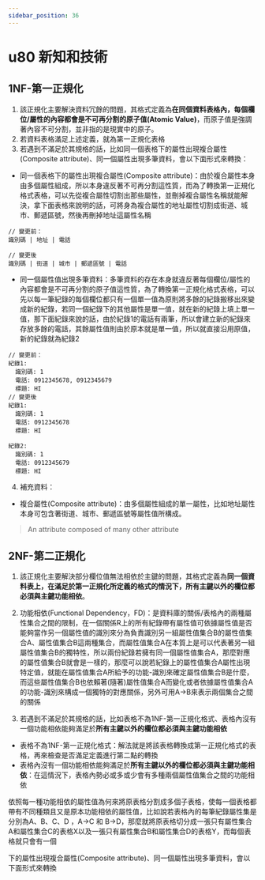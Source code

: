 ```yaml
---
sidebar_position: 36
---
```


# u80 新知和技術 


## 1NF-第一正規化
1. 該正規化主要解決資料冗餘的問題，其格式定義為**在同個資料表格內，每個欄位/屬性的內容都會是不可再分割的原子值(Atomic Value)**，而原子值是強調著內容不可分割，並非指的是現實中的原子。
2. 若資料表格滿足上述定義，就為第一正規化表格
3. 若遇到不滿足於其規格的話，比如同一個表格下的屬性出現複合屬性(Composite attribute)、同一個屬性出現多筆資料，會以下面形式來轉換：
  - 同一個表格下的屬性出現複合屬性(Composite attribute)：由於複合屬性本身由多個屬性組成，所以本身違反著不可再分割這性質，而為了轉換第一正規化格式表格，可以先從複合屬性切割出那些屬性，並刪掉複合屬性名稱就能解決，拿下面表格來說明的話，可將身為複合屬性的地址屬性切割成街道、城市、郵遞區號，然後再刪掉地址這屬性名稱
  ```
  // 變更前：
  識別碼 | 地址 | 電話

  // 變更後
  識別碼 | 街道 | 城市 | 郵遞區號 | 電話
  ```
  - 同一個屬性值出現多筆資料：多筆資料的存在本身就違反著每個欄位/屬性的內容都會是不可再分割的原子值這性質，為了轉換第一正規化格式表格，可以先以每一筆紀錄的每個欄位都只有一個單一值為原則將多餘的紀錄搬移出來變成新的紀錄，若同一個紀錄下的其他屬性是單一值，就在新的紀錄上填上單一值，那下面紀錄來說的話，由於紀錄1的電話有兩筆，所以會建立新的紀錄來存放多餘的電話，其餘屬性值則由於原本就是單一值，所以就直接沿用原值，新的紀錄就為紀錄2
  ```
  // 變更前：
  紀錄1:
    識別碼: 1
    電話: 0912345678, 0912345679
    標題: HI
  // 變更後
  紀錄1:
    識別碼: 1
    電話: 0912345678
    標題: HI
  
  紀錄2:
    識別碼: 1
    電話: 0912345679
    標題: HI
  ```
4. 補充資料：
  - 複合屬性(Composite attribute)：由多個屬性組成的單一屬性，比如地址屬性本身可包含著街道、城市、郵遞區號等屬性值所構成。
  > An attribute composed of many other attribute



## 2NF-第二正規化
1. 該正規化主要解決部分欄位值無法相依於主鍵的問題，其格式定義為**同一個資料表上，在滿足於第一正規化所定義的格式的情況下，所有主鍵以外的欄位都必須與主鍵功能相依**。
2. 功能相依(Functional Dependency，FD)：是資料庫的關係/表格內的兩種屬性集合之間的限制，在一個關係R上的所有紀錄帶有屬性值可依據屬性值是否能夠當作另一個屬性值的識別來分為負責識別另一組屬性值集合B的屬性值集合A、屬性值集合B這兩種集合，而屬性值集合A在本質上是可以代表著另一組屬性值集合B的獨特性，所以兩份紀錄若擁有同一個屬性值集合A，那麼對應的屬性值集合B就會是一樣的，那麼可以說若紀錄上的屬性值集合A屬性出現特定值，就能在屬性值集合A所給予的功能-識別來確定屬性值集合B是什麼，而這些屬性值集合B也依賴著(隨著)屬性值集合A而變化或者依據屬性值集合A的功能-識別來構成一個獨特的對應關係，另外可用A->B來表示兩個集合之間的關係

3. 若遇到不滿足於其規格的話，比如表格不為1NF-第一正規化格式、表格內沒有一個功能相依能夠滿足於**所有主鍵以外的欄位都必須與主鍵功能相依**
  - 表格不為1NF-第一正規化格式：解法就是將該表格轉換成第一正規化格式的表格，再來檢查是否滿足定義進行第二點的轉換
  - 表格內沒有一個功能相依能夠滿足於**所有主鍵以外的欄位都必須與主鍵功能相依**：在這情況下，表格內勢必或多或少會有多種兩個屬性值集合之間的功能相依
  
  依照每一種功能相依的屬性值為何來將原表格分割成多個子表格，使每一個表格都帶有不同種類且又是原本功能相依的屬性值，比如說若表格內的每筆紀錄屬性集是分別為A、B、C、D
  ，A->C 和 B->D，那麼就將原表格切分成一張只有屬性集合A和屬性集合C的表格X以及一張只有屬性集合B和屬性集合D的表格Y，而每個表格就只會有一個

下的屬性出現複合屬性(Composite attribute)、同一個屬性出現多筆資料，會以下面形式來轉換


